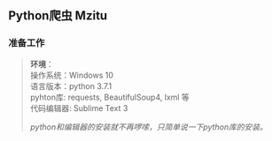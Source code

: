 ## Python爬虫 Mzitu

### 准备工作
> 
> **环境**：  
> 操作系统：Windows 10  
> 语言版本：python 3.7.1  
> pyhton库: requests, BeautifulSoup4, lxml 等  
> 代码编辑器: Sublime Text 3  
> 
> *python和编辑器的安装就不再啰嗦，只简单说一下python库的安装。*

